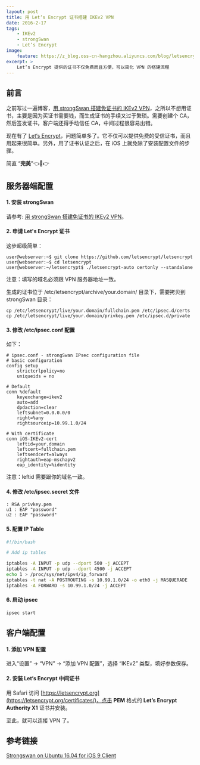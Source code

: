 ```yaml
---
layout: post
title: 用 Let‘s Encrypt 证书搭建 IKEv2 VPN
date: 2016-2-17
tags:
    - IKEv2
    - strongSwan
    - Let‘s Encrypt
image: 
    feature: https://z_blog.oss-cn-hangzhou.aliyuncs.com/blog/letsencrypt.png?x-oss-process=style/jpg
excerpt: >
    Let‘s Encrypt 提供的证书不仅免费而且方便，可以简化 VPN 的搭建流程
---
```



## 前言

之前写过一遍博客，[用 strongSwan 搭建免证书的 IKEv2 VPN](/strongswan-ikev2-for-ios-without-certificate/)，之所以不想用证书，主要是因为买证书需要钱，而生成证书的手续又过于繁琐。需要创建个 CA，然后签发证书，客户端还得手动信任 CA，中间过程很容易出错。

现在有了 [Let‘s Encrypt](https://letsencrypt.org)，问题简单多了。它不仅可以提供免费的受信证书，而且用起来很简单。另外，用了证书认证之后，在 iOS 上就免除了安装配置文件的步骤。

简直 “**完美**”👈👩👉

## 服务器端配置

#### 1. 安装 strongSwan

请参考: [用 strongSwan 搭建免证书的 IKEv2 VPN](/strongswan-ikev2-for-ios-without-certificate/)。

#### 2. 申请 Let's Encrypt 证书

这步超级简单：

``` shell
user@webserver:~$ git clone https://github.com/letsencrypt/letsencrypt
user@webserver:~$ cd letsencrypt
user@webserver:~/letsencrypt$ ./letsencrypt-auto certonly --standalone
```

注意：填写的域名必须跟 VPN 服务器地址一致。

生成的证书位于 /etc/letsencrypt/archive/your.domain/ 目录下，需要拷贝到 strongSwan 目录：

``` shell
cp /etc/letsencrypt/live/your.domain/fullchain.pem /etc/ipsec.d/certs
cp /etc/letsencrypt/live/your.domain/privkey.pem /etc/ipsec.d/private
```

#### 3. 修改 /etc/ipsec.conf 配置

如下：

``` 
# ipsec.conf - strongSwan IPsec configuration file
# basic configuration
config setup
    strictcrlpolicy=no
    uniqueids = no

# Default
conn %default
    keyexchange=ikev2
    auto=add
    dpdaction=clear
    leftsubnet=0.0.0.0/0
    right=%any
    rightsourceip=10.99.1.0/24

# With certificate
conn iOS-IKEv2-cert
    leftid=your.domain
    leftcert=fullchain.pem
    leftsendcert=always
    rightauth=eap-mschapv2
    eap_identity=%identity
```

注意：leftid 需要跟你的域名一致。

#### 4. 修改 /etc/ipsec.secret 文件

``` 
: RSA privkey.pem
u1 : EAP "password"
u2 : EAP "password"
```

#### 5. 配置 IP Table

``` bash
#!/bin/bash

# Add ip tables

iptables -A INPUT -p udp --dport 500 -j ACCEPT
iptables -A INPUT -p udp --dport 4500 -j ACCEPT
echo 1 > /proc/sys/net/ipv4/ip_forward
iptables -t nat -A POSTROUTING -s 10.99.1.0/24 -o eth0 -j MASQUERADE
iptables -A FORWARD -s 10.99.1.0/24 -j ACCEPT
```

#### 6. 启动 ipsec

``` bash
ipsec start
```

## 客户端配置

#### 1. 添加 VPN 配置

进入“设置” -> “VPN” -> “添加 VPN 配置”，选择 “IKEv2” 类型，填好参数保存。

#### 2. 安装 Let‘s Encrypt 中间证书

用 Safari 访问 [https://letsencrypt.org](https://letsencrypt.org/certificates/)，点击 **PEM** 格式的 **Let’s Encrypt Authority X1** 证书并安装。

至此，就可以连接 VPN 了。

## 参考链接

[Strongswan on Ubuntu 16.04 for iOS 9 Client](http://dcamero.azurewebsites.net/strongswan-ubuntu-1604-ios-9.html)